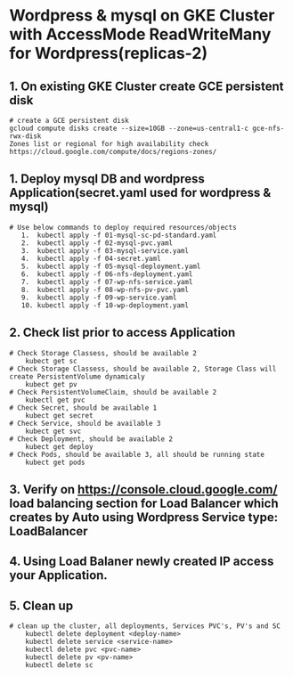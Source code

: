 # Wordpress & mysql on GKE Cluster with AccessMode ReadWriteMany for Wordpress(replicas-2)

## 1. On existing GKE Cluster create GCE persistent disk

    # create a GCE persistent disk
    gcloud compute disks create --size=10GB --zone=us-central1-c gce-nfs-rwx-disk
    Zones list or regional for high availability check https://cloud.google.com/compute/docs/regions-zones/

## 1. Deploy mysql DB and wordpress Application(secret.yaml used for wordpress & mysql)

    # Use below commands to deploy required resources/objects
       1.  kubectl apply -f 01-mysql-sc-pd-standard.yaml
       2.  kubectl apply -f 02-mysql-pvc.yaml
       3.  kubectl apply -f 03-mysql-service.yaml
       4.  kubectl apply -f 04-secret.yaml
       5.  kubectl apply -f 05-mysql-deployment.yaml
       6.  kubectl apply -f 06-nfs-deployment.yaml
       7.  kubectl apply -f 07-wp-nfs-service.yaml
       8.  kubectl apply -f 08-wp-nfs-pv-pvc.yaml
       9.  kubectl apply -f 09-wp-service.yaml
       10. kubectl apply -f 10-wp-deployment.yaml

## 2. Check list prior to access Application

    # Check Storage Classess, should be available 2 
        kubect get sc
    # Check Storage Classess, should be available 2, Storage Class will create PersistentVolume dynamicaly
        kubect get pv
    # Check PersistentVolumeClaim, should be available 2
        kubectl get pvc
    # Check Secret, should be available 1 
        kubect get secret
    # Check Service, should be available 3 
        kubect get svc
    # Check Deployment, should be available 2 
        kubect get deploy
    # Check Pods, should be available 3, all should be running state
        kubect get pods

## 3. Verify on https://console.cloud.google.com/ load balancing section for Load Balancer which creates by Auto using Wordpress Service type: LoadBalancer 

## 4. Using Load Balaner newly created IP access your Application.

## 5. Clean up
    
    # clean up the cluster, all deployments, Services PVC's, PV's and SC
        kubectl delete deployment <deploy-name>
        kubectl delete service <service-name>
        kubectl delete pvc <pvc-name>
        kubectl delete pv <pv-name>
        kubectl delete sc
   

